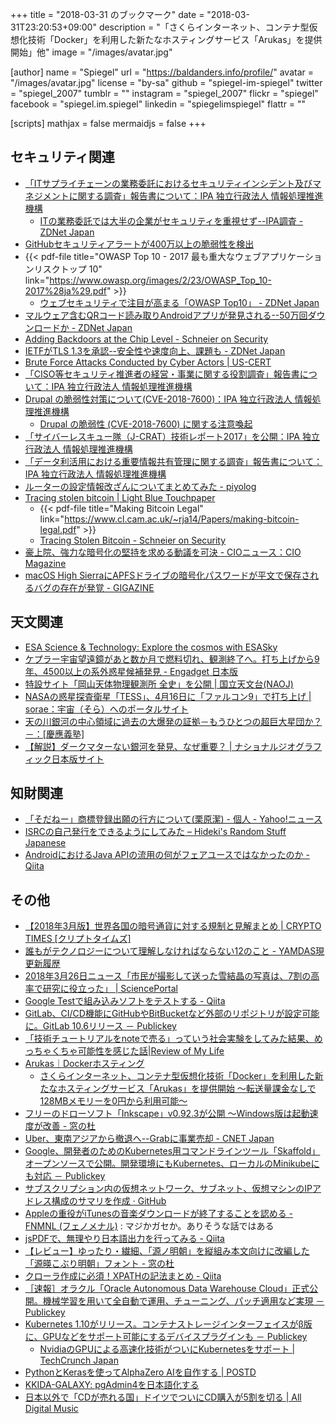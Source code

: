 +++
title = "2018-03-31 のブックマーク"
date =  "2018-03-31T23:20:53+09:00"
description = "「さくらインターネット、コンテナ型仮想化技術「Docker」を利用した新たなホスティングサービス「Arukas」を提供開始」他"
image = "/images/avatar.jpg"

[author]
name      = "Spiegel"
url       = "https://baldanders.info/profile/"
avatar    = "/images/avatar.jpg"
license   = "by-sa"
github    = "spiegel-im-spiegel"
twitter   = "spiegel_2007"
tumblr    = ""
instagram = "spiegel_2007"
flickr    = "spiegel"
facebook  = "spiegel.im.spiegel"
linkedin  = "spiegelimspiegel"
flattr    = ""

[scripts]
  mathjax = false
  mermaidjs = false
+++

## セキュリティ関連

- [「ITサプライチェーンの業務委託におけるセキュリティインシデント及びマネジメントに関する調査」報告書について：IPA 独立行政法人 情報処理推進機構](https://www.ipa.go.jp/security/fy29/reports/scrm/index.html)
    - [ITの業務委託では大半の企業がセキュリティを重視せず--IPA調査 - ZDNet Japan](https://japan.zdnet.com/article/35116692/)
- [GitHubセキュリティアラートが400万以上の脆弱性を検出](https://www.infoq.com/jp/news/2018/03/github-vulnerability-alerts-resp)
- {{< pdf-file title="OWASP Top 10 - 2017 最も重大なウェブアプリケーションリスクトップ 10" link="https://www.owasp.org/images/2/23/OWASP_Top_10-2017%28ja%29.pdf" >}}
    - [ウェブセキュリティで注目が高まる「OWASP Top10」 - ZDNet Japan](https://japan.zdnet.com/article/35116378/)
- [マルウェア含むQRコード読み取りAndroidアプリが発見される--50万回ダウンロードか - ZDNet Japan](https://japan.zdnet.com/article/35116720/)
- [Adding Backdoors at the Chip Level - Schneier on Security](https://www.schneier.com/blog/archives/2018/03/adding_backdoor.html)
- [IETFがTLS 1.3を承認--安全性や速度向上、課題も - ZDNet Japan](https://japan.zdnet.com/article/35116733/)
- [Brute Force Attacks Conducted by Cyber Actors | US-CERT](https://www.us-cert.gov/ncas/alerts/TA18-086A)
- [「CISO等セキュリティ推進者の経営・事業に関する役割調査」報告書について：IPA 独立行政法人 情報処理推進機構](https://www.ipa.go.jp/security/fy29/reports/ciso/index.html)
- [Drupal の脆弱性対策について(CVE-2018-7600)：IPA 独立行政法人 情報処理推進機構](https://www.ipa.go.jp/security/ciadr/vul/20180329-drupal.html)
    - [Drupal の脆弱性 (CVE-2018-7600) に関する注意喚起](http://www.jpcert.or.jp/at/2018/at180012.html)
- [「サイバーレスキュー隊（J-CRAT）技術レポート2017」を公開：IPA 独立行政法人 情報処理推進機構](https://www.ipa.go.jp/security/J-CRAT/report/20180329.html)
- [「データ利活用における重要情報共有管理に関する調査」報告書について：IPA 独立行政法人 情報処理推進機構](https://www.ipa.go.jp/security/fy29/reports/ts_research/20180329.html)
- [ルーターの設定情報改ざんについてまとめてみた - piyolog](http://d.hatena.ne.jp/Kango/20180328/1522253693)
- [Tracing stolen bitcoin | Light Blue Touchpaper](https://www.lightbluetouchpaper.org/2018/03/26/tracing-stolen-bitcoin/)
    - {{< pdf-file title="Making Bitcoin Legal" link="https://www.cl.cam.ac.uk/~rja14/Papers/making-bitcoin-legal.pdf" >}}
    - [Tracing Stolen Bitcoin - Schneier on Security](https://www.schneier.com/blog/archives/2018/03/tracing_stolen_.html)
- [豪上院、強力な暗号化の堅持を求める動議を可決 - CIOニュース：CIO Magazine](http://tech.nikkeibp.co.jp/it/atcl/idg/14/481709/032900419/)
- [macOS High SierraにAPFSドライブの暗号化パスワードが平文で保存されるバグの存在が発覚 - GIGAZINE](https://gigazine.net/news/20180330-password-saved-making-apfs-volumes/)

## 天文関連

- [ESA Science & Technology: Explore the cosmos with ESASky](http://sci.esa.int/astrophysics/60099-explore-the-cosmos-with-esasky/)
- [ケプラー宇宙望遠鏡があと数か月で燃料切れ、観測終了へ。打ち上げから9年、4500以上の系外惑星候補発見 - Engadget 日本版](https://japanese.engadget.com/2018/03/15/9-4500/)
- [特設サイト「岡山天体物理観測所 全史」を公開 | 国立天文台(NAOJ)](https://www.nao.ac.jp/news/topics/2018/20180327-oao.html)
- [NASAの惑星探査衛星「TESS」、4月16日に「ファルコン9」で打ち上げ | sorae：宇宙（そら）へのポータルサイト](http://sorae.info/030201/2018_03_29_nasa-2.html)
- [天の川銀河の中心領域に過去の大爆発の証拠－もうひとつの超巨大星団か？－：[慶應義塾]](https://www.keio.ac.jp/ja/press-releases/2018/3/29/28-43280/)
- [【解説】ダークマターない銀河を発見、なぜ重要？ | ナショナルジオグラフィック日本版サイト](http://natgeo.nikkeibp.co.jp/atcl/news/18/033000143/)

## 知財関連

- [「そだねー」商標登録出願の行方について(栗原潔) - 個人 - Yahoo!ニュース](https://news.yahoo.co.jp/byline/kuriharakiyoshi/20180323-00083054/)
- [ISRCの自己発行をできるようにしてみた – Hideki's Random Stuff Japanese](https://ja.hideki.hclippr.com/2018/03/27/isrc%e3%81%ae%e8%87%aa%e5%b7%b1%e7%99%ba%e8%a1%8c%e3%82%92%e3%81%a7%e3%81%8d%e3%82%8b%e3%82%88%e3%81%86%e3%81%ab%e3%81%97%e3%81%a6%e3%81%bf%e3%81%9f/)
- [AndroidにおけるJava APIの流用の何がフェアユースではなかったのか - Qiita](https://qiita.com/zinbe/items/87d20c663105e62d7050)

## その他

- [【2018年3月版】世界各国の暗号通貨に対する規制と見解まとめ | CRYPTO TIMES [クリプトタイムズ]](https://crypto-times.jp/world-regulation/)
- [誰もがテクノロジーについて理解しなければならない12のこと - YAMDAS現更新履歴](http://d.hatena.ne.jp/yomoyomo/20180325/understandabouttech)
- [2018年3月26日ニュース「市民が撮影して送った雪結晶の写真は、7割の高率で研究に役立った」 | SciencePortal](https://scienceportal.jst.go.jp/news/newsflash_review/newsflash/2018/03/20180326_01.html)
- [Google Testで組み込みソフトをテストする - Qiita](https://qiita.com/mitazet/items/211f9dfb63f4e358cf83)
- [GitLab、CI/CD機能にGitHubやBitBucketなど外部のリポジトリが設定可能に。GitLab 10.6リリース － Publickey](http://www.publickey1.jp/blog/18/gitlabcicdgithubbitbucketgitlab_106.html)
- [「技術チュートリアルをnoteで売る」っていう社会実験をしてみた結果、めっちゃくちゃ可能性を感じた話|Review of My Life](https://review-of-my-life.blogspot.jp/2018/03/note-tech-monetize.html)
- [Arukas｜Dockerホスティング](https://arukas.io/)
    - [さくらインターネット、コンテナ型仮想化技術「Docker」を利用した新たなホスティングサービス「Arukas」を提供開始 ～転送量課金なしで128MBメモリーを0円から利用可能～](https://www.sakura.ad.jp/press/2018/0326_arukas/)
- [フリーのドローソフト「Inkscape」v0.92.3が公開 ～Windows版は起動速度が改善 - 窓の杜](https://forest.watch.impress.co.jp/docs/news/1113580.html)
- [Uber、東南アジアから撤退へ--Grabに事業売却 - CNET Japan](https://japan.cnet.com/article/35116713/)
- [Google、開発者のためのKubernetes用コマンドラインツール「Skaffold」オープンソースで公開。開発環境にもKubernetes、ローカルのMinikubeにも対応 － Publickey](http://www.publickey1.jp/blog/18/googlekubernetesskaffoldkubernetesminikube.html)
- [サブスクリプション内の仮想ネットワーク、サブネット、仮想マシンのIPアドレス構成のサマリを作成 · GitHub](https://gist.github.com/mtsukamoto/199d3581dc8b3b66c6dd64ecba803b4c)
- [Appleの重役がiTunesの音楽ダウンロードが終了することを認める - FNMNL (フェノメナル)](http://fnmnl.tv/2018/03/27/50071?articleview=more) : マジかガセか。ありそうな話ではある
- [jsPDFで、無理やり日本語出力を行ってみる - Qiita](https://qiita.com/JunichiWatanuki/items/07bcb842e5532068fd62)
- [【レビュー】ゆったり・繊細、「源ノ明朝」を縦組み本文向けに改編した「源暎こぶり明朝」フォント - 窓の杜](https://forest.watch.impress.co.jp/docs/review/1113819.html)
- [クローラ作成に必須！XPATHの記法まとめ - Qiita](https://qiita.com/rllllho/items/cb1187cec0fb17fc650a)
- [［速報］オラクル「Oracle Autonomous Data Warehouse Cloud」正式公開。機械学習を用いて全自動で運用、チューニング、パッチ適用など実現 － Publickey](http://www.publickey1.jp/blog/18/oracle_autonomous_data_warehouse_cloud.html)
- [Kubernetes 1.10がリリース。コンテナストレージインターフェイスがβ版に、GPUなどをサポート可能にするデバイスプラグインも － Publickey](http://www.publickey1.jp/blog/18/kubernetes_110gpu.html)
    - [NvidiaのGPUによる高速化技術がついにKubernetesをサポート  |  TechCrunch Japan](https://techcrunch.com/2018/03/27/nvidia-brings-joy-by-bringing-gpu-acceleration-to-kubernetes/)
- [PythonとKerasを使ってAlphaZero AIを自作する | POSTD](https://postd.cc/applied-data-sciencehow-to-build-your-own-alphazero-ai-using-python-and-keras/)
- [KKIDA-GALAXY: pgAdmin4を日本語化する](http://kkida-galaxy.blogspot.jp/2017/12/pgadmin4ja.html)
- [日本以外で「CDが売れる国」ドイツでついにCD購入が5割を切る | All Digital Music](http://jaykogami.com/2018/03/15091.html)

